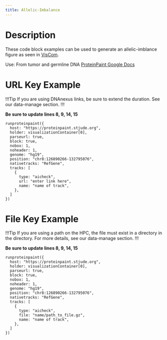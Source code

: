 ```yaml
---
title: Allelic-Imbalance 
---
```

# Description 
These code block examples can be used to generate an allelic-imblance figure as seen in [VisCom](https://viz.stjude.cloud/st-jude-cloud-demo/visualization/genomepaint-allelic-imbalance-example~32). 

Use: From tumor and germline DNA
[ProteinPaint Google Docs](https://docs.google.com/document/d/1dZIOoLLbQE-kmZ31Ia_5cud30d9UeRodP4hRCSw3HII/)


# URL Key Example

!!!Tip
If you are using DNAnexus links, be sure to extend the duration. See our data-manage section.
!!!

**Be sure to update lines 8, 9, 14, 15**
```JS
runproteinpaint({
  host: "https://proteinpaint.stjude.org",
  holder: visualizationContainer[0],
  parseurl: true,
  block: true,
  nobox: 1,
  noheader: 1,
  genome: "hg19",
  position: "chr8:126890266-132795076",
  nativetracks: "RefGene",
  tracks: [
    {
      type: "aicheck",
      url: "enter link here",
      name: "name of track",
    },
  ]
})
```


# File Key Example

!!!Tip
If you are using a path on the HPC, the file must exist in a directory in the <tp> directory.
For more details, see our data-manage section.
!!!

**Be sure to update lines 8, 9, 14, 15**
```JS
runproteinpaint({
  host: "https://proteinpaint.stjude.org",
  holder: visualizationContainer[0],
  parseurl: true,
  block: true,
  nobox: 1,
  noheader: 1,
  genome: "hg19",
  position: "chr8:126890266-132795076",
  nativetracks: "RefGene",
  tracks: [
    {
      type: "aicheck",
      file: "name/path_to_file.gz",
      name: "name of track",
    },
  ]
})
```

